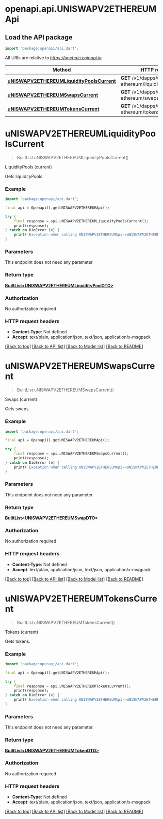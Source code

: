 # openapi.api.UNISWAPV2ETHEREUMApi

## Load the API package
```dart
import 'package:openapi/api.dart';
```

All URIs are relative to *https://onchain.coinapi.io*

Method | HTTP request | Description
------------- | ------------- | -------------
[**uNISWAPV2ETHEREUMLiquidityPoolsCurrent**](UNISWAPV2ETHEREUMApi.md#uniswapv2ethereumliquiditypoolscurrent) | **GET** /v1/dapps/uniswap-v2-ethereum/liquidityPools/current | LiquidityPools (current)
[**uNISWAPV2ETHEREUMSwapsCurrent**](UNISWAPV2ETHEREUMApi.md#uniswapv2ethereumswapscurrent) | **GET** /v1/dapps/uniswap-v2-ethereum/swaps/current | Swaps (current)
[**uNISWAPV2ETHEREUMTokensCurrent**](UNISWAPV2ETHEREUMApi.md#uniswapv2ethereumtokenscurrent) | **GET** /v1/dapps/uniswap-v2-ethereum/tokens/current | Tokens (current)


# **uNISWAPV2ETHEREUMLiquidityPoolsCurrent**
> BuiltList<UNISWAPV2ETHEREUMLiquidityPoolDTO> uNISWAPV2ETHEREUMLiquidityPoolsCurrent()

LiquidityPools (current)

Gets liquidityPools.

### Example
```dart
import 'package:openapi/api.dart';

final api = Openapi().getUNISWAPV2ETHEREUMApi();

try {
    final response = api.uNISWAPV2ETHEREUMLiquidityPoolsCurrent();
    print(response);
} catch on DioError (e) {
    print('Exception when calling UNISWAPV2ETHEREUMApi->uNISWAPV2ETHEREUMLiquidityPoolsCurrent: $e\n');
}
```

### Parameters
This endpoint does not need any parameter.

### Return type

[**BuiltList&lt;UNISWAPV2ETHEREUMLiquidityPoolDTO&gt;**](UNISWAPV2ETHEREUMLiquidityPoolDTO.md)

### Authorization

No authorization required

### HTTP request headers

 - **Content-Type**: Not defined
 - **Accept**: text/plain, application/json, text/json, application/x-msgpack

[[Back to top]](#) [[Back to API list]](../README.md#documentation-for-api-endpoints) [[Back to Model list]](../README.md#documentation-for-models) [[Back to README]](../README.md)

# **uNISWAPV2ETHEREUMSwapsCurrent**
> BuiltList<UNISWAPV2ETHEREUMSwapDTO> uNISWAPV2ETHEREUMSwapsCurrent()

Swaps (current)

Gets swaps.

### Example
```dart
import 'package:openapi/api.dart';

final api = Openapi().getUNISWAPV2ETHEREUMApi();

try {
    final response = api.uNISWAPV2ETHEREUMSwapsCurrent();
    print(response);
} catch on DioError (e) {
    print('Exception when calling UNISWAPV2ETHEREUMApi->uNISWAPV2ETHEREUMSwapsCurrent: $e\n');
}
```

### Parameters
This endpoint does not need any parameter.

### Return type

[**BuiltList&lt;UNISWAPV2ETHEREUMSwapDTO&gt;**](UNISWAPV2ETHEREUMSwapDTO.md)

### Authorization

No authorization required

### HTTP request headers

 - **Content-Type**: Not defined
 - **Accept**: text/plain, application/json, text/json, application/x-msgpack

[[Back to top]](#) [[Back to API list]](../README.md#documentation-for-api-endpoints) [[Back to Model list]](../README.md#documentation-for-models) [[Back to README]](../README.md)

# **uNISWAPV2ETHEREUMTokensCurrent**
> BuiltList<UNISWAPV2ETHEREUMTokenDTO> uNISWAPV2ETHEREUMTokensCurrent()

Tokens (current)

Gets tokens.

### Example
```dart
import 'package:openapi/api.dart';

final api = Openapi().getUNISWAPV2ETHEREUMApi();

try {
    final response = api.uNISWAPV2ETHEREUMTokensCurrent();
    print(response);
} catch on DioError (e) {
    print('Exception when calling UNISWAPV2ETHEREUMApi->uNISWAPV2ETHEREUMTokensCurrent: $e\n');
}
```

### Parameters
This endpoint does not need any parameter.

### Return type

[**BuiltList&lt;UNISWAPV2ETHEREUMTokenDTO&gt;**](UNISWAPV2ETHEREUMTokenDTO.md)

### Authorization

No authorization required

### HTTP request headers

 - **Content-Type**: Not defined
 - **Accept**: text/plain, application/json, text/json, application/x-msgpack

[[Back to top]](#) [[Back to API list]](../README.md#documentation-for-api-endpoints) [[Back to Model list]](../README.md#documentation-for-models) [[Back to README]](../README.md)


